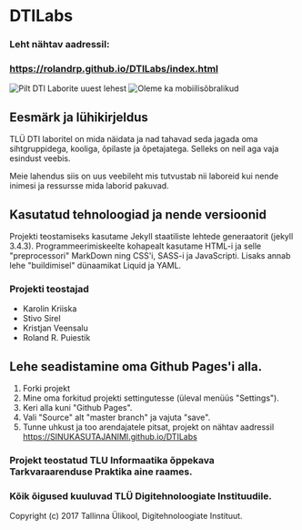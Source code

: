 # DTILabs

### Leht nähtav aadressil:
### https://rolandrp.github.io/DTILabs/index.html


![Pilt DTI Laborite uuest lehest](/assets/img/out-8.gif)
![Oleme ka mobiilisõbralikud](/assets/img/uusdisainfull-2.gif)

## Eesmärk ja lühikirjeldus
TLÜ DTI laboritel on mida näidata ja nad tahavad seda jagada oma sihtgruppidega, kooliga, õpilaste ja õpetajatega. Selleks on neil aga vaja esindust veebis.

Meie lahendus siis on uus veebileht mis tutvustab nii laboreid kui nende inimesi ja ressursse mida laborid pakuvad.


## Kasutatud tehnoloogiad ja nende versioonid
Projekti teostamiseks kasutame Jekyll staatiliste lehtede generaatorit (jekyll 3.4.3). Programmeerimiskeelte kohapealt kasutame HTML-i ja selle "preprocessori" MarkDown ning CSS'i, SASS-i ja JavaScripti. Lisaks annab lehe "buildimisel" dünaamikat Liquid ja YAML.


### Projekti teostajad
- Karolin Kriiska
- Stivo Sirel
- Kristjan Veensalu
- Roland R. Puiestik

## Lehe seadistamine oma Github Pages'i alla.

  1. Forki projekt
  2. Mine oma forkitud projekti settingutesse (üleval menüüs "Settings").
  3. Keri alla kuni "Github Pages".
  4. Vali "Source" alt "master branch" ja vajuta "save".
  5. Tunne uhkust ja too arendajatele pitsat, projekt on nähtav aadressil https://SINUKASUTAJANIMI.github.io/DTILabs


### Projekt teostatud TLU Informaatika õppekava Tarkvaraarenduse Praktika aine raames.

### Kõik õigused kuuluvad TLÜ Digitehnoloogiate Instituudile.
Copyright (c) 2017 Tallinna Ülikool, Digitehnoloogiate Instituut.
